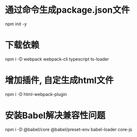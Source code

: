 # 通过命令生成package.json文件
npm init -y

# 下载依赖
npm i -D webpack webpack-cli typescript ts-loader

# 增加插件, 自定生成html文件
npm i -D html-webpack-plugin

# 安装Babel解决兼容性问题
npm i -D @babel/core @babel/preset-env babel-loader core-js